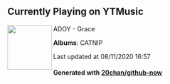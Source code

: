 ## Currently Playing on YTMusic

[<img align="left" width="100" src="https://lh3.googleusercontent.com/4iUCJfR_OAmv0Sm-RaNIcu8AHLjuP_C1owdQzyn4b_2bu0TCJAF2BaBO59C6zlCBBU0F1VBNTWtjNSXZ">](https://music.youtube.com/channel/UCx38UtcmU6vJ7IF1J6epxdA)

ADOY - Grace

**Albums**: CATNIP

Last updated at 08/11/2020 16:57

#### Generated with [20chan/github-now](https://github.com/20chan/github-now)


<!--
**20chan/20chan** is a ✨ _special_ ✨ repository because its `README.md` (this file) appears on your GitHub profile.

Here are some ideas to get you started:

- 🔭 I’m currently working on ...
- 🌱 I’m currently learning ...
- 👯 I’m looking to collaborate on ...
- 🤔 I’m looking for help with ...
- 💬 Ask me about ...
- 📫 How to reach me: ...
- 😄 Pronouns: ...
- ⚡ Fun fact: ...
-->
